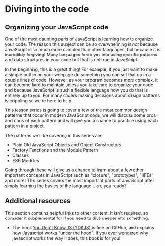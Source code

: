 # Diving into the code

## Organizing your JavaScript code

One of the most daunting parts of JavaScript is learning how to organize your code. The reason this subject can be so overwhelming is _not_ because JavaScript is so much more complex than other languages, but because it is incredibly forgiving! Many languages force you into using specific patterns and data structures in your code but that is not true in JavaScript.

In the beginning, this is a great thing! For example, if you just want to make a simple button on your webpage do something you can set that up in a couple lines of code. However, as your program becomes more complex, it can become hard to maintain unless you take care to organize your code and because JavaScript is such a flexible language how you do that is entirely up to you. For many coders making decisions about design patterns is crippling so we're here to help.

This lesson series is going to cover a few of the most common design patterns that occur in modern JavaScript code, we will discuss some pros and cons of each pattern and will give you a chance to practice using each pattern in a project.

The patterns we'll be covering in this series are:

* Plain Old JavaScript Objects and Object Constructors
* Factory Functions and the Module Pattern
* Classes
* ES6 Modules

Going through these will give us a chance to learn about a few other important concepts in JavaScript such as "closure", "prototypes", "IIFEs" and more! This series covers the most important parts of JavaScript after simply learning the basics of the language... are you ready?

## Additional resources

This section contains helpful links to other content. It isn't required, so consider it supplemental for if you need to dive deeper into something.

* The book [You Don't Know JS \(YDKJS\)](https://github.com/getify/You-Dont-Know-JS/tree/1st-ed#titles) is free on GitHub, and explains how Javascript works "under the hood". If you ever wondered why javascript works the way it does, this book is for you!

